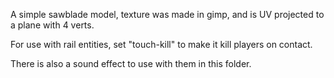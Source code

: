 A simple sawblade model, texture was made in gimp, and is UV projected to a plane with 4 verts.

For use with rail entities, set "touch-kill" to make it kill players on contact. 

There is also a sound effect to use with them in this folder.


